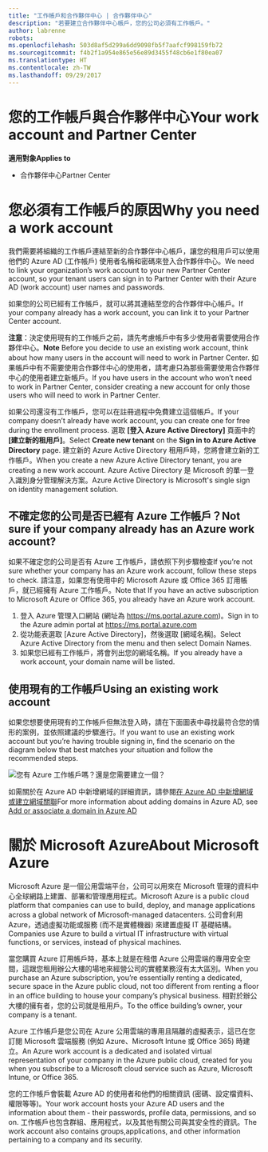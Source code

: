 ```yaml
---
title: "工作帳戶和合作夥伴中心 | 合作夥伴中心"
description: "若要建立合作夥伴中心帳戶，您的公司必須有工作帳戶。"
author: labrenne
robots: 
ms.openlocfilehash: 503d8af5d299a6dd9098fb5f7aafcf998159fb72
ms.sourcegitcommit: f4b2f1a954e865e56e89d3455f48cb6e1f80ea07
ms.translationtype: HT
ms.contentlocale: zh-TW
ms.lasthandoff: 09/29/2017
---
```

# <a name="your-work-account-and-partner-center"></a><span data-ttu-id="a6f1f-103">您的工作帳戶與合作夥伴中心</span><span class="sxs-lookup"><span data-stu-id="a6f1f-103">Your work account and Partner Center</span></span>  

**<span data-ttu-id="a6f1f-104">適用對象</span><span class="sxs-lookup"><span data-stu-id="a6f1f-104">Applies to</span></span>**

-  <span data-ttu-id="a6f1f-105">合作夥伴中心</span><span class="sxs-lookup"><span data-stu-id="a6f1f-105">Partner Center</span></span>

# <a name="why-you-need-a-work-account"></a><span data-ttu-id="a6f1f-106">您必須有工作帳戶的原因</span><span class="sxs-lookup"><span data-stu-id="a6f1f-106">Why you need a work account</span></span>

<span data-ttu-id="a6f1f-107">我們需要將組織的工作帳戶連結至新的合作夥伴中心帳戶，讓您的租用戶可以使用他們的 Azure AD (工作帳戶) 使用者名稱和密碼來登入合作夥伴中心。</span><span class="sxs-lookup"><span data-stu-id="a6f1f-107">We need to link your organization’s work account to your new Partner Center account, so your tenant users can sign in to Partner Center with their Azure AD (work account) user names and passwords.</span></span>

<span data-ttu-id="a6f1f-108">如果您的公司已經有工作帳戶，就可以將其連結至您的合作夥伴中心帳戶。</span><span class="sxs-lookup"><span data-stu-id="a6f1f-108">If your company already has a work account, you can link it to your Partner Center account.</span></span> 

<span data-ttu-id="a6f1f-109">**注意**：決定使用現有的工作帳戶之前，請先考慮帳戶中有多少使用者需要使用合作夥伴中心。</span><span class="sxs-lookup"><span data-stu-id="a6f1f-109">**Note** Before you decide to use an existing work account, think about how many users in the account will need to work in Partner Center.</span></span> <span data-ttu-id="a6f1f-110">如果帳戶中有不需要使用合作夥伴中心的使用者，請考慮只為那些需要使用合作夥伴中心的使用者建立新帳戶。</span><span class="sxs-lookup"><span data-stu-id="a6f1f-110">If you have users in the account who won’t need to work in Partner Center, consider creating a new account for only those users who will need to work in Partner Center.</span></span>

<span data-ttu-id="a6f1f-111">如果公司還沒有工作帳戶，您可以在註冊過程中免費建立這個帳戶。</span><span class="sxs-lookup"><span data-stu-id="a6f1f-111">If your company doesn’t already have work account, you can create one for free during the enrollment process.</span></span> <span data-ttu-id="a6f1f-112">選取 **\[登入 Azure Active Directory\]** 頁面中的 **\[建立新的租用戶\]**。</span><span class="sxs-lookup"><span data-stu-id="a6f1f-112">Select **Create new tenant** on the **Sign in to Azure Active Directory** page.</span></span> <span data-ttu-id="a6f1f-113">建立新的 Azure Active Directory 租用戶時，您將會建立新的工作帳戶。</span><span class="sxs-lookup"><span data-stu-id="a6f1f-113">When you create a new Azure Active Directory tenant, you are creating a new work account.</span></span> <span data-ttu-id="a6f1f-114">Azure Active Directory 是 Microsoft 的單一登入識別身分管理解決方案。</span><span class="sxs-lookup"><span data-stu-id="a6f1f-114">Azure Active Directory is Microsoft's single sign on identity management solution.</span></span>

## <a name="not-sure-if-your-company-already-has-an-azure-work-account"></a><span data-ttu-id="a6f1f-115">不確定您的公司是否已經有 Azure 工作帳戶？</span><span class="sxs-lookup"><span data-stu-id="a6f1f-115">Not sure if your company already has an Azure work account?</span></span>

<span data-ttu-id="a6f1f-116">如果不確定您的公司是否有 Azure 工作帳戶，請依照下列步驟檢查</span><span class="sxs-lookup"><span data-stu-id="a6f1f-116">If you’re not sure whether your company has an Azure work account, follow these steps to check.</span></span> <span data-ttu-id="a6f1f-117">請注意，如果您有使用中的 Microsoft Azure 或 Office 365 訂用帳戶，就已經擁有 Azure 工作帳戶。</span><span class="sxs-lookup"><span data-stu-id="a6f1f-117">Note that If you have an active subscription to Microsoft Azure or Office 365, you already have an Azure work account.</span></span>
1.  <span data-ttu-id="a6f1f-118">登入 Azure 管理入口網站 (網址為 https://ms.portal.azure.com)。</span><span class="sxs-lookup"><span data-stu-id="a6f1f-118">Sign in to the Azure admin portal at https://ms.portal.azure.com</span></span>
2.  <span data-ttu-id="a6f1f-119">從功能表選取 [Azure Active Directory]，然後選取 [網域名稱]。</span><span class="sxs-lookup"><span data-stu-id="a6f1f-119">Select Azure Active Directory from the menu and then select Domain Names.</span></span>
3.  <span data-ttu-id="a6f1f-120">如果您已經有工作帳戶，將會列出您的網域名稱。</span><span class="sxs-lookup"><span data-stu-id="a6f1f-120">If you already have a work account, your domain name will be listed.</span></span>

## <a name="using-an-existing-work-account"></a><span data-ttu-id="a6f1f-121">使用現有的工作帳戶</span><span class="sxs-lookup"><span data-stu-id="a6f1f-121">Using an existing work account</span></span>

<span data-ttu-id="a6f1f-122">如果您想要使用現有的工作帳戶但無法登入時，請在下面圖表中尋找最符合您的情形的案例，並依照建議的步驟進行。</span><span class="sxs-lookup"><span data-stu-id="a6f1f-122">If you want to use an existing work account but you’re having trouble signing in, find the scenario on the diagram below that best matches your situation and follow the recommended steps.</span></span> 

![您有 Azure 工作帳戶嗎？還是您需要建立一個？](images/onboardingAADFlow.png)

<span data-ttu-id="a6f1f-124">如需關於在 Azure AD 中新增網域的詳細資訊，請參閱[在 Azure AD 中新增網域或建立網域關聯](https://docs.microsoft.com/azure/active-directory/active-directory-add-domain)</span><span class="sxs-lookup"><span data-stu-id="a6f1f-124">For more information about adding domains in Azure AD, see [Add or associate a domain in Azure AD](https://docs.microsoft.com/azure/active-directory/active-directory-add-domain)</span></span>

# <a name="about-microsoft-azure"></a><span data-ttu-id="a6f1f-125">關於 Microsoft Azure</span><span class="sxs-lookup"><span data-stu-id="a6f1f-125">About Microsoft Azure</span></span>

<span data-ttu-id="a6f1f-126">Microsoft Azure 是一個公用雲端平台，公司可以用來在 Microsoft 管理的資料中心全球網路上建置、部署和管理應用程式。</span><span class="sxs-lookup"><span data-stu-id="a6f1f-126">Microsoft Azure is a public cloud platform that companies can use to build, deploy, and manage applications across a global network of Microsoft-managed datacenters.</span></span> <span data-ttu-id="a6f1f-127">公司會利用 Azure，透過虛擬功能或服務 (而不是實體機器) 來建置虛擬 IT 基礎結構。</span><span class="sxs-lookup"><span data-stu-id="a6f1f-127">Companies use Azure to build a virtual IT infrastructure with virtual functions, or services, instead of physical machines.</span></span> 

<span data-ttu-id="a6f1f-128">當您購買 Azure 訂用帳戶時，基本上就是在租借 Azure 公用雲端的專用安全空間，這跟您租用辦公大樓的場地來經營公司的實體業務沒有太大區別。</span><span class="sxs-lookup"><span data-stu-id="a6f1f-128">When you purchase an Azure subscription, you’re essentially renting a dedicated, secure space in the Azure public cloud, not too different from renting a floor in an office building to house your company’s physical business.</span></span> <span data-ttu-id="a6f1f-129">相對於辦公大樓的擁有者，您的公司就是租用戶。</span><span class="sxs-lookup"><span data-stu-id="a6f1f-129">To the office building’s owner, your company is a tenant.</span></span> 

<span data-ttu-id="a6f1f-130">Azure 工作帳戶是您公司在 Azure 公用雲端的專用且隔離的虛擬表示，這已在您訂閱 Microsoft 雲端服務 (例如 Azure、Microsoft Intune 或 Office 365) 時建立。</span><span class="sxs-lookup"><span data-stu-id="a6f1f-130">An Azure work account is a dedicated and isolated virtual representation of your company in the Azure public cloud, created for you when you subscribe to a Microsoft cloud service such as Azure, Microsoft Intune, or Office 365.</span></span> 

<span data-ttu-id="a6f1f-131">您的工作帳戶會裝載 Azure AD 的使用者和他們的相關資訊 (密碼、設定檔資料、權限等等)。</span><span class="sxs-lookup"><span data-stu-id="a6f1f-131">Your work account hosts your Azure AD users and the information about them - their passwords, profile data, permissions, and so on.</span></span> <span data-ttu-id="a6f1f-132">工作帳戶也包含群組、應用程式，以及其他有關公司與其安全性的資訊。</span><span class="sxs-lookup"><span data-stu-id="a6f1f-132">The work account also contains groups,applications, and other information pertaining to a company and its security.</span></span> 
